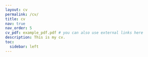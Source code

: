 ```yaml
---
layout: cv
permalink: /cv/
title: cv
nav: true
nav_order: 5
cv_pdf: example_pdf.pdf # you can also use external links here
description: This is my cv.
toc:
  sidebar: left
---
```

